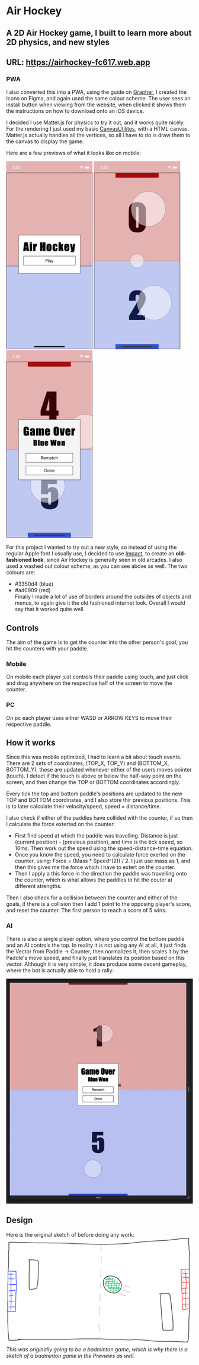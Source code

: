 # Air Hockey
## A 2D Air Hockey game, I built to learn more about 2D physics, and new styles

## URL: https://airhockey-fc617.web.app
### PWA
I also converted this into a PWA, using the guide on [Grapher](https://github.com/AryaaSk/Native/tree/master/Grapher), I created the Icons on Figma, and again used the same colour scheme. The user sees an install button when viewing from the website, when clicked it shows them the instructions on how to download onto an iOS device.

I decided I use Matter.js for physics to try it out, and it works quite nicely. For the rendering I just used my basic [CanvasUtilites](Src/canvasUtilities.ts), with a HTML canvas. Matter.js actually handles all the vertices, so all I have to do is draw them to the canvas to display the game.

Here are a few previews of what it looks like on mobile:

<p float="left"> 
  <img src="Previews/TitleScreen.png?raw=true" width="233" />
  <img src="Previews/MidGame.png?raw=true" width="233" /> 
  <img src="Previews/FinishedGame.png?raw=true" width="233" /> 
</p>

For this project I wanted to try out a new style, so instead of using the regular Apple font I usually use, I decided to use [Impact](Assets/impact.ttf), to create an **old-fashioned look**, since Air Hockey is generally seen in old arcades. I also used a washed out colour scheme, as you can see above as well. The two colours are:
- #3350d4 (blue)
- #ad0909 (red)\
Finally I made a lot of use of borders around the outsides of objects and menus, to again give it the old fashioned internet look. Overall I would say that it worked quite well.

## Controls
The aim of the game is to get the counter into the other person's goal, you hit the counters with your paddle.

### Mobile
On mobile each player just controls their paddle using touch, and just click and drag anywhere on the respective half of the screen to move the counter.
### PC
On pc each player uses either WASD or ARROW KEYS to move their respective paddle.

## How it works
Since this was mobile optimized, I had to learn a bit about touch events. There are 2 sets of coordinates, (TOP_X, TOP_Y) and (BOTTOM_X, BOTTOM_Y), these are updated whenever either of the users moves pointer (touch). I detect if the touch is above or below the half-way point on the screen, and then change the TOP or BOTTOM coordinates accordingly.

Every tick the top and bottom paddle's positions are updated to the new TOP and BOTTOM coordinates, and I also store thir previous positions. This is to later calculate their velocity/speed, speed = distance/time.

I also check if either of the paddles have collided with the counter, if so then I calculate the force exterted on the counter:
- First find speed at which the paddle was travelling. Distance is just (current position) - (previous position), and time is the tick speed, so 16ms. Then work out the speed using the speed-distance-time equation.
- Once you know the speed, you need to calculate force exerted on the counter, using: Force = (Mass * Speed^(2)) / 2. I just use mass as 1, and then this gives me the force which I have to extert on the counter.
- Then I apply a this force in the direction the paddle was travelling onto the counter, which is what allows the paddles to hit the couter at different strengths.

Then I also check for a collision between the counter and either of the goals, if there is a collision then I add 1 point to the opposing player's score, and reset the counter. The first person to reach a score of 5 wins.

### AI
There is also a single player option, where you control the bottom paddle and an AI controls the top. In reality it is not using any AI at all, it just finds the Vector from Paddle -> Counter, then normalizes it, then scales it by the Paddle's move speed, and finally just translates its position based on this vector. Although it is very simple, it does produce some decent gameplay, where the bot is actually able to hold a rally:

![AI Gif](Previews/AIDemo.gif?raw=true)

## Design
Here is the original sketch of before doing any work:\
![Sketch](Previews/Sketch.png?raw=true)\
*This was originally going to be a badminton game, which is why there is a sketch of a badminton game in the Previews as well.*